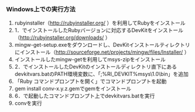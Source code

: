 ### Windows上での実行方法

1. rubyinstaller（http://rubyinstaller.org/ ）を利用してRubyをインストール
2. 1．でインストールしたRubyバージョンに対応するDevKitをインストール（http://rubyinstaller.org/downloads/ ）
3. mingw-get-setup.exeをダウンロードし、DevKitインストールティレクトリにインストール（http://sourceforge.net/projects/mingw/files/Installer/ ）
4. インストールしたmingw-getを利用してmsys-zipをインストール
5. 2．でインストールしたDevKitのインストールディレクトリ直下にあるdevkitvars.batのPATH環境変数に、「;%RI_DEVKIT%msys\1.0\bin」を追加
6. 「Ruby コマンドプロンプトを開く」でコマンドプロンプトを起動
7. gem install conv-x.y.z.gemでgemをインストール
8. 6．で起動したコマンドプロンプト上でdevkitvars.batを実行
9. convを実行
